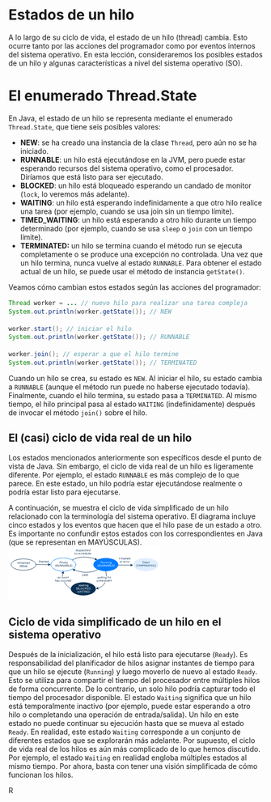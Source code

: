 # Estados de un hilo
A lo largo de su ciclo de vida, el estado de un hilo (thread) cambia. Esto ocurre tanto por las acciones del programador como por eventos internos del sistema operativo. En esta lección, consideraremos los posibles estados de un hilo y algunas características a nivel del sistema operativo (SO).

# El enumerado Thread.State
En Java, el estado de un hilo se representa mediante el enumerado `Thread.State`, que tiene seis posibles valores:

- **NEW**: se ha creado una instancia de la clase `Thread`, pero aún no se ha iniciado.  
- **RUNNABLE**: un hilo está ejecutándose en la JVM, pero puede estar esperando recursos del sistema operativo, como el procesador. Diríamos que está listo para ser ejecutado. 
- **BLOCKED**: un hilo está bloqueado esperando un candado de monitor (`lock`, lo veremos más adelante).  
- **WAITING**: un hilo está esperando indefinidamente a que otro hilo realice una tarea (por ejemplo, cuando se usa join sin un tiempo límite).
- **TIMED_WAITING**: un hilo está esperando a otro hilo durante un tiempo determinado (por ejemplo, cuando se usa `sleep` o `join` con un tiempo límite).
- **TERMINATED:** un hilo se termina cuando el método run se ejecuta completamente o se produce una excepción no controlada. Una vez que un hilo termina, nunca vuelve al estado `RUNNABLE`.
Para obtener el estado actual de un hilo, se puede usar el método de instancia `getState()`.

Veamos cómo cambian estos estados según las acciones del programador:

````java
Thread worker = ... // nuevo hilo para realizar una tarea compleja  
System.out.println(worker.getState()); // NEW

worker.start(); // iniciar el hilo  
System.out.println(worker.getState()); // RUNNABLE

worker.join(); // esperar a que el hilo termine  
System.out.println(worker.getState()); // TERMINATED  
````
Cuando un hilo se crea, su estado es `NEW`. Al iniciar el hilo, su estado cambia a `RUNNABLE` (aunque el método run puede no haberse ejecutado todavía). Finalmente, cuando el hilo termina, su estado pasa a `TERMINATED`. Al mismo tiempo, el hilo principal pasa al estado `WAITING` (indefinidamente) después de invocar el método `join()` sobre el hilo.

## El (casi) ciclo de vida real de un hilo
Los estados mencionados anteriormente son específicos desde el punto de vista de Java. Sin embargo, el ciclo de vida real de un hilo es ligeramente diferente. Por ejemplo, el estado `RUNNABLE` es más complejo de lo que parece. En este estado, un hilo podría estar ejecutándose realmente o podría estar listo para ejecutarse.

A continuación, se muestra el ciclo de vida simplificado de un hilo relacionado con la terminología del sistema operativo. El diagrama incluye cinco estados y los eventos que hacen que el hilo pase de un estado a otro. Es importante no confundir estos estados con los correspondientes en Java (que se representan en MAYÚSCULAS).
![img_1.png](img_1.png)
## Ciclo de vida simplificado de un hilo en el sistema operativo
Después de la inicialización, el hilo está listo para ejecutarse (`Ready`).
Es responsabilidad del planificador de hilos asignar instantes de tiempo para que un hilo se ejecute (`Running`) y luego moverlo de nuevo al estado `Ready`. Esto se utiliza para compartir el tiempo del procesador entre múltiples hilos de forma concurrente. De lo contrario, un solo hilo podría capturar todo el tiempo del procesador disponible.
El estado `Waiting` significa que un hilo está temporalmente inactivo (por ejemplo, puede estar esperando a otro hilo o completando una operación de entrada/salida). Un hilo en este estado no puede continuar su ejecución hasta que se mueva al estado `Ready`.
En realidad, este estado `Waiting` corresponde a un conjunto de diferentes estados que se explorarán más adelante.
Por supuesto, el ciclo de vida real de los hilos es aún más complicado de lo que hemos discutido. Por ejemplo, el estado `Waiting` en realidad engloba múltiples estados al mismo tiempo. Por ahora, basta con tener una visión simplificada de cómo funcionan los hilos.

R